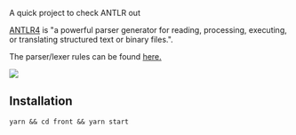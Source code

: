 A quick project to check ANTLR out

[ANTLR4](https://github.com/antlr/antlr4) is "a powerful parser generator for reading, processing, executing, or translating structured text or binary files.".

The parser/lexer rules can be found [here.](antlr/rules/TruthTables.g4)


![](https://i.imgur.com/SlPX3Jo.png)


## Installation

```
yarn && cd front && yarn start
```
